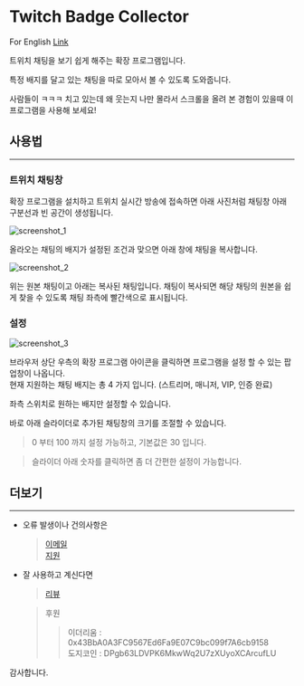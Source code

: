 # Twitch Badge Collector

For English [Link](https://tbc.bluewarn.dev/README_en.html)

트위치 채팅을 보기 쉽게 해주는 확장 프로그램입니다.

특정 배지를 달고 있는 채팅을 따로 모아서 볼 수 있도록 도와줍니다.

사람들이 ㅋㅋㅋ 치고 있는데 왜 웃는지 나만 몰라서 스크롤을 올려 본 경험이 있을때 이 프로그램을 사용해 보세요!


## 사용법
***

### 트위치 채팅창
확장 프로그램을 설치하고 트위치 실시간 방송에 접속하면 아래 사진처럼 채팅창 아래 구분선과 빈 공간이 생성됩니다.

![screenshot_1](/screenshot/ko/chat_room_example.png)

올라오는 채팅의 배지가 설정된 조건과 맞으면 아래 창에 채팅을 복사합니다.

![screenshot_2](/screenshot/ko/chat_room_example_2.png)

위는 원본 채팅이고 아래는 복사된 채팅입니다.
채팅이 복사되면 해당 채팅의 원본을 쉽게 찾을 수 있도록 채팅 좌측에 빨간색으로 표시됩니다.

### 설정
![screenshot_3](/screenshot/ko/popup.png)

브라우저 상단 우측의 확장 프로그램 아이콘을 클릭하면 프로그램을 설정 할 수 있는 팝업창이 나옵니다.<br>
현재 지원하는 채팅 배지는 총 4 가지 입니다. (스트리머, 매니저, VIP, 인증 완료)

좌측 스위치로 원하는 배지만 설정할 수 있습니다.

바로 아래 슬라이더로 추가된 채팅창의 크기를 조절할 수 있습니다. 


> 0 부터 100 까지 설정 가능하고, 기본값은 30 입니다.

> 슬라이더 아래 숫자를 클릭하면 좀 더 간편한 설정이 가능합니다.



## 더보기
***

* 오류 발생이나 건의사항은

    > [이메일](mailto:n5lp97@gmail.com)<br>
    > [지원](https://chrome.google.com/webstore/detail/twitch-badge-collector/gnkpenemgdhdckabddlbcjlhplmhlhoj/support)

* 잘 사용하고 계신다면

    > [리뷰](https://chrome.google.com/webstore/detail/twitch-badge-collector/gnkpenemgdhdckabddlbcjlhplmhlhoj/reviews)

    > 후원
    >> 이더리움 : 0x43BbA0A3FC9567Ed6Fa9E07C9bc099f7A6cb9158 <br>
    >> 도지코인 : DPgb63LDVPK6MkwWq2U7zXUyoXCArcufLU

감사합니다.


